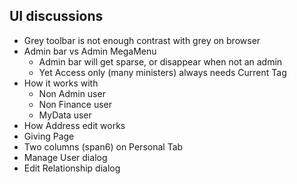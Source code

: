 ﻿UI discussions
---

- Grey toolbar is not enough contrast with grey on browser
- Admin bar vs Admin MegaMenu
    - Admin bar will get sparse, or disappear when not an admin
    - Yet Access only (many ministers) always needs Current Tag
- How it works with 
    - Non Admin user
    - Non Finance user
    - MyData user
- How Address edit works
- Giving Page
- Two columns (span6) on Personal Tab
- Manage User dialog
- Edit Relationship dialog
